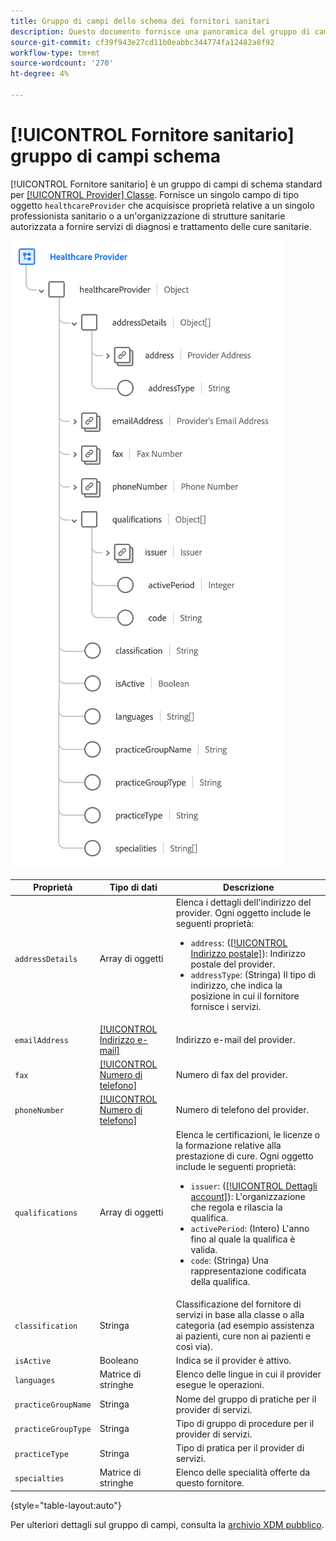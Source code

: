 ```yaml
---
title: Gruppo di campi dello schema dei fornitori sanitari
description: Questo documento fornisce una panoramica del gruppo di campi dello schema del fornitore sanitario.
source-git-commit: cf39f943e27cd11b0eabbc344774fa12482a8f92
workflow-type: tm+mt
source-wordcount: '270'
ht-degree: 4%

---
```


# [!UICONTROL Fornitore sanitario] gruppo di campi schema

[!UICONTROL Fornitore sanitario] è un gruppo di campi di schema standard per [[!UICONTROL Provider] Classe](../../classes/provider.md). Fornisce un singolo campo di tipo oggetto `healthcareProvider` che acquisisce proprietà relative a un singolo professionista sanitario o a un&#39;organizzazione di strutture sanitarie autorizzata a fornire servizi di diagnosi e trattamento delle cure sanitarie.

![](../../images/field-groups/healthcare-provider.png)

| Proprietà | Tipo di dati | Descrizione |
| --- | --- | --- |
| `addressDetails` | Array di oggetti | Elenca i dettagli dell&#39;indirizzo del provider. Ogni oggetto include le seguenti proprietà: <ul><li>`address`: ([[!UICONTROL Indirizzo postale]](../../data-types/postal-address.md)): Indirizzo postale del provider.</li><li>`addressType`: (Stringa) Il tipo di indirizzo, che indica la posizione in cui il fornitore fornisce i servizi.</li></ul> |
| `emailAddress` | [[!UICONTROL Indirizzo e-mail]](../../data-types/email-address.md) | Indirizzo e-mail del provider. |
| `fax` | [[!UICONTROL Numero di telefono]](../../data-types/phone-number.md) | Numero di fax del provider. |
| `phoneNumber` | [[!UICONTROL Numero di telefono]](../../data-types/phone-number.md) | Numero di telefono del provider. |
| `qualifications` | Array di oggetti | Elenca le certificazioni, le licenze o la formazione relative alla prestazione di cure. Ogni oggetto include le seguenti proprietà: <ul><li>`issuer`: ([[!UICONTROL Dettagli account]](../../data-types/account-details.md)): L&#39;organizzazione che regola e rilascia la qualifica.</li><li>`activePeriod`: (Intero) L&#39;anno fino al quale la qualifica è valida.</li><li>`code`: (Stringa) Una rappresentazione codificata della qualifica.</li></ul> |
| `classification` | Stringa | Classificazione del fornitore di servizi in base alla classe o alla categoria (ad esempio assistenza ai pazienti, cure non ai pazienti e così via). |
| `isActive` | Booleano | Indica se il provider è attivo. |
| `languages` | Matrice di stringhe | Elenco delle lingue in cui il provider esegue le operazioni. |
| `practiceGroupName` | Stringa | Nome del gruppo di pratiche per il provider di servizi. |
| `practiceGroupType` | Stringa | Tipo di gruppo di procedure per il provider di servizi. |
| `practiceType` | Stringa | Tipo di pratica per il provider di servizi. |
| `specialties` | Matrice di stringhe | Elenco delle specialità offerte da questo fornitore. |

{style=&quot;table-layout:auto&quot;}

Per ulteriori dettagli sul gruppo di campi, consulta la [archivio XDM pubblico](https://github.com/adobe/xdm/blob/master/components/fieldgroups/provider/healthcare-provider-details.schema.json).
